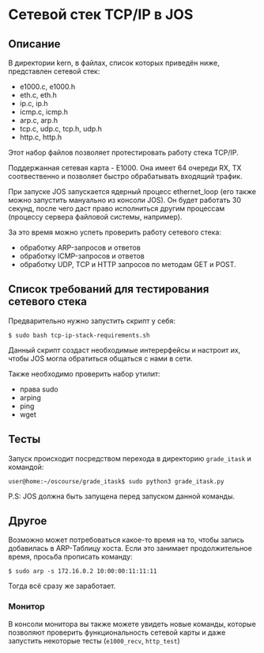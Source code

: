 # Сетевой стек TCP/IP в JOS

## Описание

В директории kern, в файлах, список которых приведён ниже, представлен сетевой стек:
* e1000.c, e1000.h
* eth.c, eth.h
* ip.c, ip.h
* icmp.c, icmp.h
* arp.c, arp.h
* tcp.c, udp.c, tcp.h, udp.h
* http.c, http.h

Этот набор файлов позволяет протестировать работу стека TCP/IP.

Поддержанная сетевая карта - E1000. Она имеет 64 очереди RX, TX соотвественно и позволяет быстро обрабатывать входящий трафик.

При запуске JOS запускается ядерный процесс ethernet_loop (его также можно запустить мануально из консоли JOS). Он будет работать 30 секунд, после чего даст право исполниться другим процессам (процессу сервера файловой системы, например).

За это время можно успеть проверить работу сетевого стека:
* обработку ARP-запросов и ответов
* обработку ICMP-запросов и ответов
* обработку UDP, TCP и HTTP запросов по методам GET и POST.

## Список требований для тестирования сетевого стека

Предварительно нужно запустить скрипт у себя:

```
$ sudo bash tcp-ip-stack-requirements.sh
```
Данный скрипт создаст необходимые интерерфейсы и настроит их, чтобы JOS могла обратиться общаться с нами в сети.

Также необходимо проверить набор утилит:
* права sudo
* arping
* ping
* wget

## Тесты

Запуск происходит посредством перехода в директорию `grade_itask` и командой:
```
user@home:~/oscourse/grade_itask$ sudo python3 grade_itask.py
```
P.S: JOS должна быть запущена перед запуском данной команды.

## Другое

Возможно может потребоваться какое-то время на то, чтобы запись добавилась в ARP-Таблицу хоста. Если это занимает продолжительное время, просьба прописать команду:

```
$ sudo arp -s 172.16.0.2 10:00:00:11:11:11
```
Тогда всё сразу же заработает.

### Монитор

В консоли монитора вы также можете увидеть новые команды, которые позволяют проверить функциональность сетевой карты и даже запустить некоторые тесты (`e1000_recv`, `http_test`)